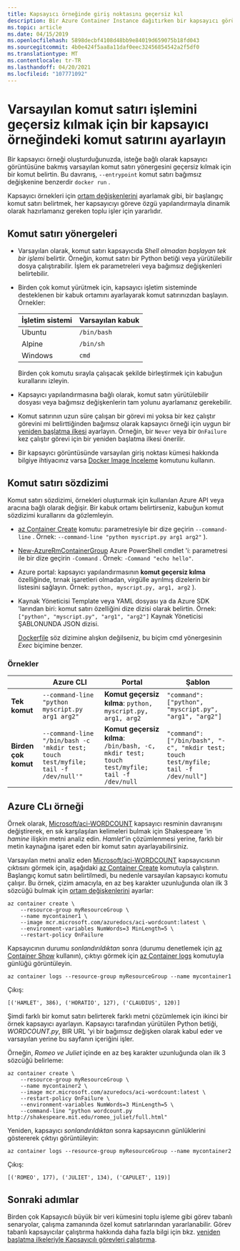 ```yaml
---
title: Kapsayıcı örneğinde giriş noktasını geçersiz kıl
description: Bir Azure Container Instance dağıtırken bir kapsayıcı görüntüsündeki giriş noktasını geçersiz kılmak için bir komut satırı ayarlayın
ms.topic: article
ms.date: 04/15/2019
ms.openlocfilehash: 5898decbf4108d48bb9e84019d659075b18fd043
ms.sourcegitcommit: 4b0e424f5aa8a11daf0eec32456854542a2f5df0
ms.translationtype: MT
ms.contentlocale: tr-TR
ms.lasthandoff: 04/20/2021
ms.locfileid: "107771092"
---
```

# <a name="set-the-command-line-in-a-container-instance-to-override-the-default-command-line-operation"></a>Varsayılan komut satırı işlemini geçersiz kılmak için bir kapsayıcı örneğindeki komut satırını ayarlayın

Bir kapsayıcı örneği oluşturduğunuzda, isteğe bağlı olarak kapsayıcı görüntüsüne bakmış varsayılan komut satırı yönergesini geçersiz kılmak için bir komut belirtin. Bu davranış, `--entrypoint` komut satırı bağımsız değişkenine benzerdir `docker run` .

Kapsayıcı örnekleri için [ortam değişkenlerini](container-instances-environment-variables.md) ayarlamak gibi, bir başlangıç komut satırı belirtmek, her kapsayıcıyı göreve özgü yapılandırmayla dinamik olarak hazırlamanız gereken toplu işler için yararlıdır.

## <a name="command-line-guidelines"></a>Komut satırı yönergeleri

* Varsayılan olarak, komut satırı kapsayıcıda *Shell olmadan başlayan tek bir işlemi* belirtir. Örneğin, komut satırı bir Python betiği veya yürütülebilir dosya çalıştırabilir. İşlem ek parametreleri veya bağımsız değişkenleri belirtebilir.

* Birden çok komut yürütmek için, kapsayıcı işletim sisteminde desteklenen bir kabuk ortamını ayarlayarak komut satırınızdan başlayın. Örnekler:

  |İşletim sistemi  |Varsayılan kabuk  |
  |---------|---------|
  |Ubuntu     |   `/bin/bash`      |
  |Alpine     |   `/bin/sh`      |
  |Windows     |    `cmd`     |

  Birden çok komutu sırayla çalışacak şekilde birleştirmek için kabuğun kurallarını izleyin.

* Kapsayıcı yapılandırmasına bağlı olarak, komut satırı yürütülebilir dosyası veya bağımsız değişkenlerin tam yolunu ayarlamanız gerekebilir.

* Komut satırının uzun süre çalışan bir görevi mi yoksa bir kez çalıştır görevini mi belirttiğinden bağımsız olarak kapsayıcı örneği için uygun bir [yeniden başlatma ilkesi](container-instances-restart-policy.md) ayarlayın. Örneğin, bir `Never` veya bir `OnFailure` kez çalıştır görevi için bir yeniden başlatma ilkesi önerilir. 

* Bir kapsayıcı görüntüsünde varsayılan giriş noktası kümesi hakkında bilgiye ihtiyacınız varsa [Docker Image İnceleme](https://docs.docker.com/engine/reference/commandline/image_inspect/) komutunu kullanın.

## <a name="command-line-syntax"></a>Komut satırı sözdizimi

Komut satırı sözdizimi, örnekleri oluşturmak için kullanılan Azure API veya aracına bağlı olarak değişir. Bir kabuk ortamı belirtirseniz, kabuğun komut sözdizimi kurallarını da gözlemleyin.

* [az Container Create][az-container-create] komutu: parametresiyle bir dize geçirin `--command-line` . Örnek: `--command-line "python myscript.py arg1 arg2"` ).

* [New-AzureRmContainerGroup][new-azurermcontainergroup] Azure PowerShell cmdlet 'i: parametresi ile bir dize geçirin `-Command` . Örnek: `-Command "echo hello"`.

* Azure portal: kapsayıcı yapılandırmasının **komut geçersiz kılma** özelliğinde, tırnak işaretleri olmadan, virgülle ayrılmış dizelerin bir listesini sağlayın. Örnek: `python, myscript.py, arg1, arg2` ). 

* Kaynak Yöneticisi Template veya YAML dosyası ya da Azure SDK 'larından biri: komut satırı özelliğini dize dizisi olarak belirtin. Örnek: `["python", "myscript.py", "arg1", "arg2"]` Kaynak Yöneticisi ŞABLONUNDA JSON dizisi. 

  [Dockerfile](https://docs.docker.com/engine/reference/builder/) söz dizimine alışkın değilseniz, bu biçim cmd yönergesinin *Exec* biçimine benzer.

### <a name="examples"></a>Örnekler

|    |  Azure CLI   | Portal | Şablon | 
| ---- | ---- | --- | --- |
| **Tek komut** | `--command-line "python myscript.py arg1 arg2"` | **Komut geçersiz kılma**: `python, myscript.py, arg1, arg2` | `"command": ["python", "myscript.py", "arg1", "arg2"]` |
| **Birden çok komut** | `--command-line "/bin/bash -c 'mkdir test; touch test/myfile; tail -f /dev/null'"` |**Komut geçersiz kılma**: `/bin/bash, -c, mkdir test; touch test/myfile; tail -f /dev/null` | `"command": ["/bin/bash", "-c", "mkdir test; touch test/myfile; tail -f /dev/null"]` |

## <a name="azure-cli-example"></a>Azure CLı örneği

Örnek olarak, [Microsoft/aci-WORDCOUNT][aci-wordcount] kapsayıcı resminin davranışını değiştirerek, en sık karşılaşılan kelimeleri bulmak için Shakespeare 'in *hamine* ilişkin metni analiz edin. *Hamlet*'in çözümlenmesi yerine, farklı bir metin kaynağına işaret eden bir komut satırı ayarlayabilirsiniz.

Varsayılan metni analiz eden [Microsoft/aci-WORDCOUNT][aci-wordcount] kapsayıcısının çıktısını görmek için, aşağıdaki [az Container Create][az-container-create] komutuyla çalıştırın. Başlangıç komut satırı belirtilmedi, bu nedenle varsayılan kapsayıcı komutu çalışır. Bu örnek, çizim amacıyla, en az beş karakter uzunluğunda olan ilk 3 sözcüğü bulmak için [ortam değişkenlerini](container-instances-environment-variables.md) ayarlar:

```azurecli-interactive
az container create \
    --resource-group myResourceGroup \
    --name mycontainer1 \
    --image mcr.microsoft.com/azuredocs/aci-wordcount:latest \
    --environment-variables NumWords=3 MinLength=5 \
    --restart-policy OnFailure
```

Kapsayıcının durumu *sonlandırıldıktan* sonra (durumu denetlemek için [az Container Show][az-container-show] kullanın), çıktıyı görmek için [az Container logs][az-container-logs] komutuyla günlüğü görüntüleyin.

```azurecli-interactive
az container logs --resource-group myResourceGroup --name mycontainer1
```

Çıkış:

```console
[('HAMLET', 386), ('HORATIO', 127), ('CLAUDIUS', 120)]
```

Şimdi farklı bir komut satırı belirterek farklı metni çözümlemek için ikinci bir örnek kapsayıcı ayarlayın. Kapsayıcı tarafından yürütülen Python betiği, *WORDCOUNT.py*, BIR URL 'yi bir bağımsız değişken olarak kabul eder ve varsayılan yerine bu sayfanın içeriğini işler.

Örneğin, *Romeo ve Juliet* içinde en az beş karakter uzunluğunda olan ilk 3 sözcüğü belirleme:

```azurecli-interactive
az container create \
    --resource-group myResourceGroup \
    --name mycontainer2 \
    --image mcr.microsoft.com/azuredocs/aci-wordcount:latest \
    --restart-policy OnFailure \
    --environment-variables NumWords=3 MinLength=5 \
    --command-line "python wordcount.py http://shakespeare.mit.edu/romeo_juliet/full.html"
```

Yeniden, kapsayıcı *sonlandırıldıktan* sonra kapsayıcının günlüklerini göstererek çıktıyı görüntüleyin:

```azurecli-interactive
az container logs --resource-group myResourceGroup --name mycontainer2
```

Çıkış:

```console
[('ROMEO', 177), ('JULIET', 134), ('CAPULET', 119)]
```

## <a name="next-steps"></a>Sonraki adımlar

Birden çok Kapsayıcılı büyük bir veri kümesini toplu işleme gibi görev tabanlı senaryolar, çalışma zamanında özel komut satırlarından yararlanabilir. Görev tabanlı kapsayıcılar çalıştırma hakkında daha fazla bilgi için bkz. [yeniden başlatma ilkeleriyle Kapsayıcılı görevleri çalıştırma](container-instances-restart-policy.md).

<!-- LINKS - External -->
[aci-wordcount]: https://hub.docker.com/_/microsoft-azuredocs-aci-wordcount

<!-- LINKS Internal -->
[az-container-create]: /cli/azure/container#az_container_create
[az-container-logs]: /cli/azure/container#az_container_logs
[az-container-show]: /cli/azure/container#az_container_show
[new-azurermcontainergroup]: /powershell/module/azurerm.containerinstance/new-azurermcontainergroup
[portal]: https://portal.azure.com
